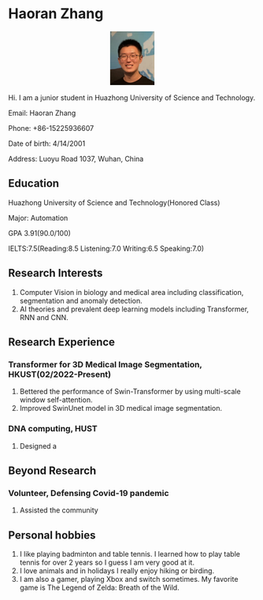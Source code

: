 # Haoran Zhang

<div align=center>
<img src="mypic.jpg" width="90"/>
</div>

Hi. I am a junior student in Huazhong University of Science and Technology.

Email: Haoran Zhang
     
Phone: +86-15225936607
    
Date of birth: 4/14/2001
              
Address: Luoyu Road 1037, Wuhan, China</td>

## Education
Huazhong University of Science and Technology(Honored Class)

Major: Automation

GPA 3.91(90.0/100) 

IELTS:7.5(Reading:8.5 Listening:7.0 Writing:6.5 Speaking:7.0)

## Research Interests
1. Computer Vision in biology and medical area including classification, segmentation and anomaly detection. 
2. AI theories and prevalent deep learning models including Transformer, RNN and CNN.

## Research Experience
### Transformer for 3D Medical Image Segmentation, HKUST(02/2022-Present)
1. Bettered the performance of Swin-Transformer by using multi-scale window self-attention.
2. Improved SwinUnet model in 3D medical image segmentation.

### DNA computing, HUST
1. Designed a 

## Beyond Research

### Volunteer, Defensing Covid-19 pandemic
1. Assisted the community

## Personal hobbies
1. I like playing badminton and table tennis. I learned how to play table tennis for over 2 years so I guess I am very good at it. 
2. I love animals and in holidays I really enjoy hiking or birding. 
3. I am also a gamer, playing Xbox and switch sometimes. My favorite game is The Legend of Zelda: Breath of the Wild.



